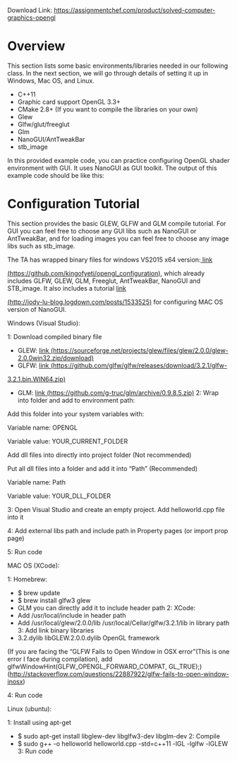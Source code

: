 Download Link: https://assignmentchef.com/product/solved-computer-graphics-opengl
<br>
<h1>Overview</h1>

This section lists some basic environments/libraries needed in our following class. In the next section, we will go through details of setting it up in Windows, Mac OS, and Linux.

<ul>

 <li>C++11</li>

 <li>Graphic card support OpenGL 3.3+</li>

 <li>CMake 2.8+ (If you want to compile the libraries on your own)</li>

 <li>Glew</li>

 <li>Glfw/glut/freeglut</li>

 <li>Glm</li>

 <li>NanoGUI/AntTweakBar</li>

 <li>stb_image</li>

</ul>

In this provided example code, you can practice configuring OpenGL shader environment with GUI. It uses NanoGUI as GUI toolkit. The output of this example code should be like this:







<h1>Configuration Tutorial</h1>

This section provides the basic GLEW, GLFW and GLM compile tutorial. For GUI you can feel free to choose any GUI libs such as NanoGUI or AntTweakBar, and for loading images you can feel free to choose any image libs such as stb_image.

The TA has wrapped binary files for windows VS2015 x64 version:<u> link</u>

<u>(https://github.com/kingofyeti/opengl_configuration)</u>, which already includes GLFW, GLEW, GLM, Freeglut, AntTweakBar, NanoGUI and STB_image. It also includes a tutorial <u>link</u>

<u>(http://jody-lu-blog.logdown.com/posts/1533525)</u> for configuring MAC OS version of NanoGUI.




Windows (Visual Studio):

1: Download compiled binary file

<ul>

 <li>GLEW: <u>link (https://sourceforge.net/projects/glew/files/glew/2.0.0/glew-2.0.0win32.zip/download)</u></li>

 <li>GLFW: <u>link (https://github.com/glfw/glfw/releases/download/3.2.1/glfw-</u></li>

</ul>

<u>3.2.1.bin.WIN64.zip)</u>

<ul>

 <li>GLM: <u>link (https://github.com/g-truc/glm/archive/0.9.8.5.zip)</u> 2: Wrap into folder and add to environment path:</li>

</ul>

Add this folder into your system variables with:

Variable name: OPENGL

Variable value: YOUR_CURRENT_FOLDER

Add dll files into directly into project folder (Not recommended)

Put all dll files into a folder and add it into “Path” (Recommended)

Variable name: Path

Variable value: YOUR_DLL_FOLDER

3: Open Visual Studio and create an empty project. Add helloworld.cpp file into it

4: Add external libs path and include path in Property pages (or import prop page)

5: Run code

MAC OS (XCode):

1: Homebrew:

<ul>

 <li>$ brew update</li>

 <li>$ brew install glfw3 glew</li>

 <li>GLM you can directly add it to include header path 2: XCode:</li>

 <li>Add /usr/local/include in header path</li>

 <li>Add /usr/local/glew/2.0.0/lib /usr/local/Cellar/glfw/3.2.1/lib in library path 3: Add link binary libraries</li>

 <li>3.2.dylib libGLEW.2.0.0.dylib OpenGL framework</li>

</ul>

(If you are facing the “GLFW Fails to Open Window in OSX error”(This is one error I face during compilation), add glfwWindowHint(GLFW_OPENGL_FORWARD_COMPAT, GL_TRUE);) (http://stackoverflow.com/questions/22887922/glfw-fails-to-open-window-inosx)

4: Run code

Linux (ubuntu):

1: Install using apt-get

<ul>

 <li>$ sudo apt-get install libglew-dev libglfw3-dev libglm-dev 2: Compile</li>

 <li>$ sudo g++ -o helloworld helloworld.cpp -std=c++11 -lGL -lglfw -lGLEW 3: Run code</li>

</ul>


